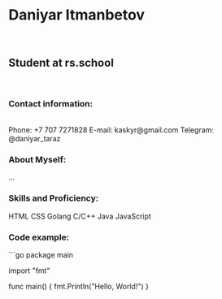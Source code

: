 <h1>Daniyar Itmanbetov</h1>
<br>
<h2>Student at rs.school</h2>
<br>
<h3>Contact information:</h3>
<br>
Phone: +7 707 7271828
E-mail: kaskyr@gmail.com
Telegram: @daniyar_taraz
<br>
<h3>About Myself:</h3>
...
<br>
<h3>Skills and Proficiency:</h3>
HTML
CSS
Golang
C/C++
Java
JavaScript
<br>
<h3>Code example:</h3>
```go
package main

import "fmt"

func main() {
  fmt.Println("Hello, World!")
}
```
